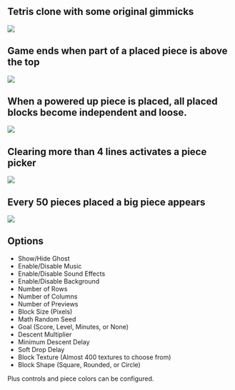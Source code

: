 ## Tetris clone with some original gimmicks
![](https://i.imgur.com/sx7NOxw.jpg)

## Game ends when part of a placed piece is above the top
![](https://i.imgur.com/oVqs0Ze.jpg)

## When a powered up piece is placed, all placed blocks become independent and loose.
![](https://i.imgur.com/dOveeb0.jpg)

## Clearing more than 4 lines activates a piece picker
![](https://i.imgur.com/GnyR0Lz.jpg)

## Every 50 pieces placed a big piece appears
![](https://i.imgur.com/rm0AyS2.jpg)


## Options

- Show/Hide Ghost
- Enable/Disable Music
- Enable/Disable Sound Effects
- Enable/Disable Background
- Number of Rows
- Number of Columns
- Number of Previews
- Block Size (Pixels)
- Math Random Seed
- Goal (Score, Level, Minutes, or None)
- Descent Multiplier
- Minimum Descent Delay
- Soft Drop Delay
- Block Texture (Almost 400 textures to choose from)
- Block Shape (Square, Rounded, or Circle)

Plus controls and piece colors can be configured.
